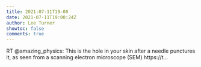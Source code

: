 ```yaml
---
title: 2021-07-11T19-00
date: 2021-07-11T19:00:24Z
author: Lee Turner
showtoc: false
comments: true
---
```


RT @amazing_physics: This is the hole in your skin after a needle punctures it, as seen from a scanning electron microscope (SEM) https://t…

